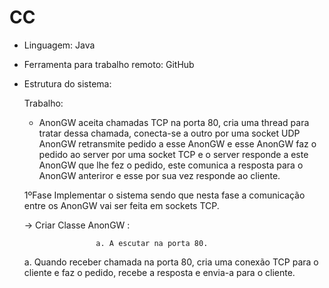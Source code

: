 # CC

* Linguagem: Java 

* Ferramenta para trabalho remoto: GitHub

* Estrutura do sistema:

  Trabalho:

  - AnonGW aceita chamadas TCP na porta 80, cria uma thread para tratar dessa chamada, conecta-se a outro  por uma socket UDP AnonGW retransmite pedido a esse AnonGW e esse AnonGW faz o pedido ao server por uma socket TCP e o server responde a este AnonGW que lhe fez o pedido, este comunica a resposta para o AnonGW anteriror e esse por sua vez responde ao cliente.

  1ºFase
     Implementar o sistema sendo que nesta fase a comunicação entre os AnonGW vai ser feita em sockets TCP.
     
     -> Criar Classe AnonGW :

                      a. A escutar na porta 80.
                      
     a. Quando receber chamada na porta 80, cria uma conexão TCP para o cliente e faz o pedido, recebe a resposta e envia-a para o cliente.

